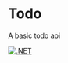 # Todo
A basic todo api

[![.NET](https://github.com/sinedolvra/Todo/actions/workflows/dotnet.yml/badge.svg)](https://github.com/sinedolvra/Todo/actions/workflows/dotnet.yml)
